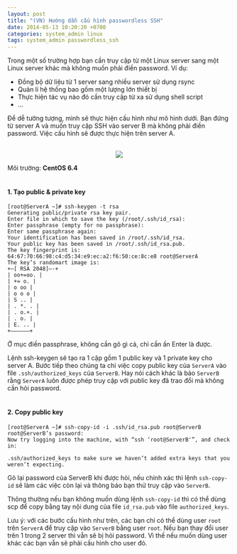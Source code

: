 ```yaml
---
layout: post
title: "(VN) Hướng dẫn cấu hình passwordless SSH"
date: 2014-05-13 10:20:20 +0700
categories: system_admin linux
tags: system_admin passwordless_ssh
---
```


Trong một số trường hợp bạn cần truy cập từ một Linux server sang một Linux server khác mà không muốn phải điền password. Ví dụ:

+ Đồng bộ dữ liệu từ 1 server sang nhiều server sử dụng rsync
+ Quản lí hệ thống bao gồm một lượng lớn thiết bị
+ Thực hiện tác vụ nào đó cần truy cập từ xa sử dụng shell script
+ ...

Để dễ tưởng tượng, mình sẽ thực hiện cấu hình như mô hình dưới. Bạn đứng từ server A và muốn truy cập SSH vào server B mà không phải điền password. Việc cấu hình sẽ được thực hiện trên server A.
<br><br>

<p align="center"><img src="http://hoanvu.github.io/images/passwordless-ssh.jpg"></p>

Môi trường: **CentOS 6.4**
<br><br>

#### 1. Tạo public & private key

```
[root@ServerA ~]# ssh-keygen -t rsa
Generating public/private rsa key pair.
Enter file in which to save the key (/root/.ssh/id_rsa):
Enter passphrase (empty for no passphrase):
Enter same passphrase again:
Your identification has been saved in /root/.ssh/id_rsa.
Your public key has been saved in /root/.ssh/id_rsa.pub.
The key fingerprint is:
64:67:70:66:98:c4:d5:34:e9:ec:a2:f6:50:ce:8c:e8 root@ServerA
The key’s randomart image is:
+–[ RSA 2048]—-+
| oo+=oo. |
| += o. |
| o oo |
| o o o |
| S .. |
| . *. . |
| . o.+. |
| . o. |
| E. .. |
+—————–+
```

Ở mục điền passphrase, không cần gõ gì cả, chỉ cần ấn Enter là được.

Lệnh ssh-keygen sẽ tạo ra 1 cặp gồm 1 public key và 1 private key cho server A. Bước tiếp theo chúng ta chỉ việc copy public key của `ServerA` vào file `.ssh/authorized_keys` của `ServerB`. Hay nói cách khác là bảo `ServerB` rằng `ServerA` luôn được phép truy cập với public key đã trao đổi mà không cần hỏi password.
<br><br>

#### 2. Copy public key

```
[root@ServerA ~]# ssh-copy-id -i .ssh/id_rsa.pub root@ServerB
root@ServerB’s password:
Now try logging into the machine, with “ssh ‘root@ServerB'”, and check in:

.ssh/authorized_keys to make sure we haven’t added extra keys that you weren’t expecting.
```

Gõ lại password của ServerB khi được hỏi, nếu chính xác thì lệnh `ssh-copy-id` sẽ làm các việc còn lại và thông báo bạn thử truy cập vào `ServerB`.

Thông thường nếu bạn không muốn dùng lệnh `ssh-copy-id` thì có thể dùng scp để copy bằng tay nội dung của file `id_rsa.pub` vào file `authorized_keys`.

Lưu ý: với các bước cấu hình như trên, các bạn chỉ có thể dùng user `root` trên `ServerA` để truy cập vào `ServerB` bằng user `root`. Nếu bạn thay đổi user trên 1 trong 2 server thì vẫn sẽ bị hỏi password. Vì thế nếu muốn dùng user khác các bạn vẫn sẽ phải cấu hình cho user đó.